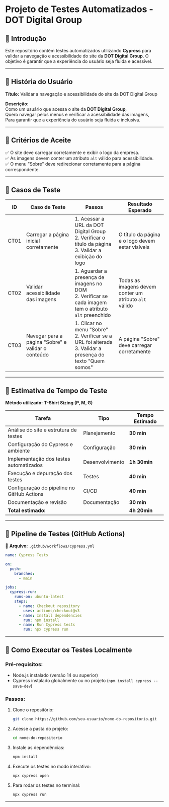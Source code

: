 # Projeto de Testes Automatizados - DOT Digital Group

## 📌 Introdução
Este repositório contém testes automatizados utilizando **Cypress** para validar a navegação e acessibilidade do site da **DOT Digital Group**. O objetivo é garantir que a experiência do usuário seja fluida e acessível.

---

## 📌 História do Usuário
**Título:** Validar a navegação e acessibilidade do site da DOT Digital Group  

**Descrição:**  
Como um usuário que acessa o site da **DOT Digital Group**,  
Quero navegar pelos menus e verificar a acessibilidade das imagens,  
Para garantir que a experiência do usuário seja fluida e inclusiva.  

---

## 📌 Critérios de Aceite
✅ O site deve carregar corretamente e exibir o logo da empresa.  
✅ As imagens devem conter um atributo `alt` válido para acessibilidade.  
✅ O menu "Sobre" deve redirecionar corretamente para a página correspondente.  

---

## 📌 Casos de Teste

| ID  | Caso de Teste | Passos | Resultado Esperado |
|-----|--------------|--------|--------------------|
| CT01 | Carregar a página inicial corretamente | 1. Acessar a URL da DOT Digital Group <br> 2. Verificar o título da página <br> 3. Validar a exibição do logo | O título da página e o logo devem estar visíveis |
| CT02 | Validar acessibilidade das imagens | 1. Aguardar a presença de imagens no DOM <br> 2. Verificar se cada imagem tem o atributo `alt` preenchido | Todas as imagens devem conter um atributo `alt` válido |
| CT03 | Navegar para a página "Sobre" e validar o conteúdo | 1. Clicar no menu "Sobre" <br> 2. Verificar se a URL foi alterada <br> 3. Validar a presença do texto "Quem somos" | A página "Sobre" deve carregar corretamente |

---

## 📌 Estimativa de Tempo de Teste

**Método utilizado:** **T-Shirt Sizing (P, M, G)**  

| Tarefa | Tipo | Tempo Estimado |
|--------|------|---------------|
| Análise do site e estrutura de testes | Planejamento | **30 min** |
| Configuração do Cypress e ambiente | Configuração | **30 min** |
| Implementação dos testes automatizados | Desenvolvimento | **1h 30min** |
| Execução e depuração dos testes | Testes | **40 min** |
| Configuração do pipeline no GitHub Actions | CI/CD | **40 min** |
| Documentação e revisão | Documentação | **30 min** |
| **Total estimado:** | | **4h 20min** |

---

## 📌 Pipeline de Testes (GitHub Actions)
📂 **Arquivo:** `.github/workflows/cypress.yml`

```yaml
name: Cypress Tests

on:
  push:
    branches:
      - main

jobs:
  cypress-run:
    runs-on: ubuntu-latest
    steps:
      - name: Checkout repository
        uses: actions/checkout@v3
      - name: Install dependencies
        run: npm install
      - name: Run Cypress tests
        run: npx cypress run
```

---

## 📌 Como Executar os Testes Localmente

### **Pré-requisitos:**
- Node.js instalado (versão 14 ou superior)
- Cypress instalado globalmente ou no projeto (`npm install cypress --save-dev`)

### **Passos:**
1. Clone o repositório:
   ```bash
   git clone https://github.com/seu-usuario/nome-do-repositorio.git
   ```
2. Acesse a pasta do projeto:
   ```bash
   cd nome-do-repositorio
   ```
3. Instale as dependências:
   ```bash
   npm install
   ```
4. Execute os testes no modo interativo:
   ```bash
   npx cypress open
   ```
5. Para rodar os testes no terminal:
   ```bash
   npx cypress run
   ```

---


